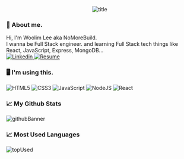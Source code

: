 <div align="center">
  <img src="https://capsule-render.vercel.app/api?type=waving&color=auto&height=300&section=header&text=Woolim%20Lee&fontSize=90&animation=fadeIn&fontAlignY=38&desc=aka%20NoMoreBuild&descAlignY=51&descAlign=70" alt="title"  />
</div>

### 🤔 About me.  
Hi, I'm Woolim Lee aka NoMoreBuild.   
I wanna be Full Stack engineer. and learning Full Stack tech things like React, JavaScript, Express, MongoDB...   
<a href="https://www.linkedin.com/in/woolimlee0513/" target="_blank">
  ![Linkedin](https://img.shields.io/badge/LinkedIn-0077B5?style=for-the-badge&logo=linkedin&logoColor=white)
</a>
<a href="https://www.notion.so/b82a79637a9a476d88595924b341b81a" target="_blank">
  ![Resume](https://img.shields.io/badge/-Resume-lightgrey?style=for-the-badge&logo=notion)
</a>
### 🖥 I'm using this.  
![HTML5](https://img.shields.io/badge/HTML5-E34F26?style=for-the-badge&logo=html5&logoColor=white)
![CSS3](https://img.shields.io/badge/CSS3-1572B6?style=for-the-badge&logo=css3&logoColor=white)
![JavaScript](https://img.shields.io/badge/JavaScript-323330?style=for-the-badge&logo=javascript&logoColor=F7DF1E)
![NodeJS](https://img.shields.io/badge/Node.js-43853D?style=for-the-badge&logo=node.js&logoColor=white)
![React](https://img.shields.io/badge/React-20232A?style=for-the-badge&logo=react&logoColor=61DAFB)
### 📈 My Github Stats   
![githubBanner](https://github-readme-stats.vercel.app/api?username=nomorebuild&show_icons=true)
### 📈 Most Used Languages  
![topUsed](https://github-readme-stats.vercel.app/api/top-langs/?username=nomorebuild)
